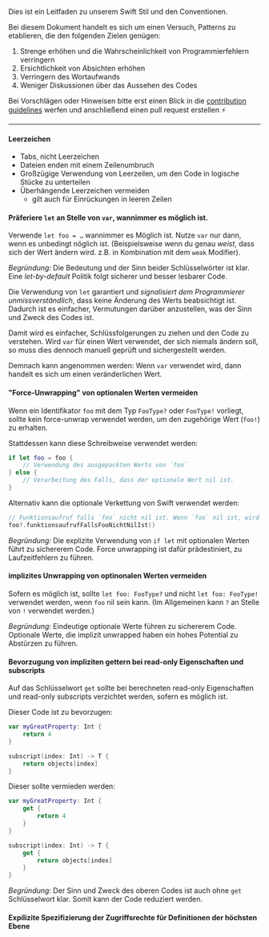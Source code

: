Dies ist ein Leitfaden zu unserem Swift Stil und den Conventionen.

Bei diesem Dokument handelt es sich um einen Versuch, Patterns zu etablieren, die den folgenden Zielen genügen:

 1. Strenge erhöhen und die Wahrscheinlichkeit von Programmierfehlern verringern
 1. Ersichtlichkeit von Absichten erhöhen
 1. Verringern des Wortaufwands
 1. Weniger Diskussionen über das Aussehen des Codes

 Bei Vorschlägen oder Hinweisen bitte erst einen Blick in die [contribution guidelines](CONTRIBUTING.md) werfen und anschließend einen pull request erstellen :zap:

 ----

#### Leerzeichen

 * Tabs, nicht Leerzeichen
 * Dateien enden mit einem Zeilenumbruch
 * Großzügige Verwendung von Leerzeilen, um den Code in logische Stücke zu unterteilen
 * Überhängende Leerzeichen vermeiden
    * gilt auch für Einrückungen in leeren Zeilen

#### Präferiere `let` an Stelle von `var`, wannimmer es möglich ist.

Verwende `let foo = …` wannimmer es Möglich ist. Nutze `var` nur dann, wenn es unbedingt nöglich ist. (Beispielsweise wenn du genau *weist*, dass sich der Wert ändern wird. z.B. in Kombination mit dem `weak` Modifier).

_Begründung:_ Die Bedeutung und der Sinn beider Schlüsselwörter ist klar. Eine *let-by-default* Politik folgt sicherer und besser lesbarer Code.

Die Verwendung von `let` garantiert und *signalisiert dem Programmierer unmissverständlich*, dass keine Änderung des Werts beabsichtigt ist. Dadurch ist es einfacher, Vermutungen darüber anzustellen, was der Sinn und Zweck des Codes ist.

Damit wird es einfacher, Schlüssfolgerungen zu ziehen und den Code zu verstehen. Wird `var` für einen Wert verwendet, der sich niemals ändern soll, so muss dies dennoch manuell geprüft und sichergestellt werden.

Demnach kann angenommen werden: Wenn `var` verwendet wird, dann handelt es sich um einen veränderlichen Wert.

#### "Force-Unwrapping" von optionalen Werten vermeiden

Wenn ein Identifikator `foo` mit dem Typ `FooType?` oder `FooType!` vorliegt, sollte kein force-unwrap verwendet werden, um den zugehörige Wert (`foo!`) zu erhalten.

Stattdessen kann diese Schreibweise verwendet werden:

```swift
if let foo = foo {
    // Verwendung des ausgepackten Werts von `foo`
} else {
    // Verarbeitung des Falls, dass der optionale Wert nil ist.
}
```
Alternativ kann die optionale Verkettung von Swift verwendet werden:

```swift
// Funktionsaufruf falls `foo` nicht nil ist. Wenn `foo` nil ist, wird das Statement ignoriert
foo?.funktionsaufrufFallsFooNichtNilIst()
```
_Begründung:_ Die explizite Verwendung von `if let` mit optionalen Werten führt zu sichererem Code. Force unwrapping ist dafür prädestiniert, zu Laufzeitfehlern zu führen.

#### implizites Unwrapping von optinonalen Werten vermeiden

Sofern es möglich ist, sollte `let foo: FooType?` und nicht `let foo: FooType!` verwendet werden, wenn `foo` nil sein kann. (Im Allgemeinen kann `?` an Stelle von `!` verwendet werden.)

_Begründung:_ Eindeutige optionale Werte führen zu sichererem Code. Optionale Werte, die implizit unwrapped haben ein hohes Potential zu Abstürzen zu führen.

#### Bevorzugung von impliziten gettern bei read-only Eigenschaften und subscripts

Auf das Schlüsselwort `get` sollte bei berechneten read-only Eigenschaften und read-only subscripts verzichtet werden, sofern es möglich ist.

Dieser Code ist zu bevorzugen:

```swift
var myGreatProperty: Int {
	return 4
}

subscript(index: Int) -> T {
    return objects[index]
}
```

Dieser sollte vermieden werden:

```swift
var myGreatProperty: Int {
	get {
		return 4
	}
}

subscript(index: Int) -> T {
    get {
        return objects[index]
    }
}
```

_Begründung:_ Der Sinn und Zweck des oberen Codes ist auch ohne `get` Schlüsselwort klar. Somit kann der Code reduziert werden.


#### Expilizite Spezifizierung der Zugriffsrechte für Definitionen der höchsten Ebene
